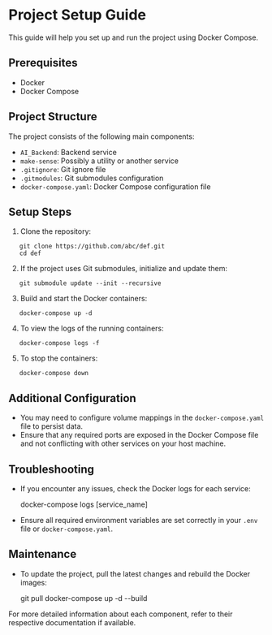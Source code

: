 # Project Setup Guide

This guide will help you set up and run the project using Docker Compose.

## Prerequisites

- Docker
- Docker Compose

## Project Structure

The project consists of the following main components:

- `AI_Backend`: Backend service
- `make-sense`: Possibly a utility or another service
- `.gitignore`: Git ignore file
- `.gitmodules`: Git submodules configuration
- `docker-compose.yaml`: Docker Compose configuration file

## Setup Steps

1. Clone the repository:
```
   git clone https://github.com/abc/def.git
   cd def
```
2. If the project uses Git submodules, initialize and update them:
```
   git submodule update --init --recursive
```
3. Build and start the Docker containers:
```
   docker-compose up -d
```
4. To view the logs of the running containers:
```
   docker-compose logs -f
```
5. To stop the containers:
```
   docker-compose down
```
## Additional Configuration

- You may need to configure volume mappings in the `docker-compose.yaml` file to persist data.
- Ensure that any required ports are exposed in the Docker Compose file and not conflicting with other services on your host machine.

## Troubleshooting

- If you encounter any issues, check the Docker logs for each service:

  docker-compose logs [service_name]

- Ensure all required environment variables are set correctly in your `.env` file or `docker-compose.yaml`.

## Maintenance

- To update the project, pull the latest changes and rebuild the Docker images:

  git pull
  docker-compose up -d --build

For more detailed information about each component, refer to their respective documentation if available.
